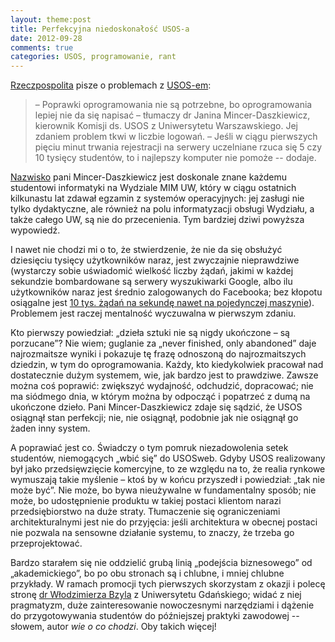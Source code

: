 ```yaml
---
layout: theme:post
title: Perfekcyjna niedoskonałość USOS-a
date: 2012-09-28
comments: true
categories: USOS, programowanie, rant
---
```


[Rzeczpospolita][1] pisze o problemach z [USOS-em][2]:

 [1]: http://www.rp.pl/artykul/10,937291-Studenci-bez-cwiczen.html
 [2]: http://usos.edu.pl/

> – Poprawki oprogramowania nie są potrzebne, bo oprogramowania
> lepiej nie da się napisać – tłumaczy dr Janina Mincer-Daszkiewicz,
> kierownik Komisji ds. USOS z Uniwersytetu Warszawskiego. Jej
> zdaniem problem tkwi w liczbie logowań. – Jeśli w ciągu pierwszych
> pięciu minut trwania rejestracji na serwery uczelniane rzuca się 5
> czy 10 tysięcy studentów, to i najlepszy komputer nie pomoże --
> dodaje.

[Nazwisko][3] pani Mincer-Daszkiewicz jest doskonale znane każdemu
studentowi informatyki na Wydziale MIM UW, który w ciągu ostatnich
kilkunastu lat zdawał egzamin z systemów operacyjnych: jej zasługi nie
tylko dydaktyczne, ale również na polu informatyzacji obsługi
Wydziału, a także całego UW, są nie do przecenienia. Tym bardziej
dziwi powyższa wypowiedź.

I nawet nie chodzi mi o to, że stwierdzenie, że nie da się obsłużyć
dziesięciu tysięcy użytkowników naraz, jest zwyczajnie nieprawdziwe
(wystarczy sobie uświadomić wielkość liczby żądań, jakimi w każdej
sekundzie bombardowane są serwery wyszukiwarki Google, albo ilu
użytkowników naraz jest średnio zalogowanych do Facebooka; bez
kłopotu osiągalne jest [10 tys. żądań na sekundę nawet na pojedynczej maszynie][C10K]).
Problemem jest raczej mentalność wyczuwalna w pierwszym zdaniu.

Kto pierwszy powiedział: „dzieła sztuki nie są nigdy ukończone – są
porzucane”? Nie wiem; guglanie za „never finished, only abandoned”
daje najrozmaitsze wyniki i pokazuje tę frazę odnoszoną do
najrozmaitszych dziedzin, w tym do oprogramowania. Każdy, kto
kiedykolwiek pracował nad dostatecznie dużym systemem, wie, jak bardzo
jest to prawdziwe. Zawsze można coś poprawić: zwiększyć wydajność,
odchudzić, dopracować; nie ma siódmego dnia, w którym można by
odpocząć i popatrzeć z dumą na ukończone dzieło. Pani
Mincer-Daszkiewicz zdaje się sądzić, że USOS osiągnął stan perfekcji;
nie, nie osiągnął, podobnie jak nie osiągnął go żaden inny system.

A poprawiać jest co. Świadczy o tym pomruk niezadowolenia setek
studentów, niemogących „wbić się” do USOSweb. Gdyby USOS realizowany
był jako przedsięwzięcie komercyjne, to ze względu na to, że realia
rynkowe wymuszają takie myślenie – ktoś by w końcu przyszedł i
powiedział: „tak nie może być”. Nie może, bo bywa nieużywalne w
fundamentalny sposób; nie może, bo udostępnienie produktu w takiej
postaci klientom narazi przedsiębiorstwo na duże straty. Tłumaczenie
się ograniczeniami architekturalnymi jest nie do przyjęcia: jeśli
architektura w obecnej postaci nie pozwala na sensowne działanie
systemu, to znaczy, że trzeba go przeprojektować.

Bardzo starałem się nie oddzielić grubą linią „podejścia biznesowego”
od „akademickiego”, bo po obu stronach są i chlubne, i mniej chlubne
przykłady. W ramach promocji tych pierwszych skorzystam z okazji i
polecę stronę [dr Włodzimierza Bzyla][4] z Uniwersytetu Gdańskiego; widać
z niej pragmatyzm, duże zainteresowanie nowoczesnymi narzędziami i
dążenie do przygotowywania studentów do późniejszej praktyki zawodowej
-- słowem, autor _wie o co chodzi_. Oby takich więcej!

 [C10K]: http://www.kegel.com/c10k.html
 [3]: http://dict.pl/dict?word=mincer
 [4]: http://tao.inf.ug.edu.pl/

